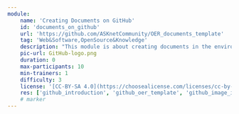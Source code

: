```yaml
---
module:
    name: 'Creating Documents on GitHub'
    id: 'documents_on_github'
    url: 'https://github.com/ASKnetCommunity/OER_documents_template'
    tag: 'Web&Software,OpenSource&Knowledge'
    description: "This module is about creating documents in the environment of GitHub. It explains especially how to upload and link images into your document. Use the linked template repository for creating your own documents and repositories."
    pic-url: GitHub-logo.png
    duration: 0
    max-participants: 10
    min-trainers: 1
    difficulty: 3
    license: '[CC-BY-SA 4.0](https://choosealicense.com/licenses/cc-by-sa-4.0/)'
    res: ['github_introduction', 'github_oer_template', 'github_image_integration']
    # marker
---  
```

